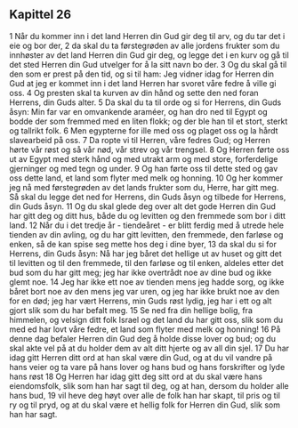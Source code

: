 ## Kapittel 26

1 Når du kommer inn i det land Herren din Gud gir deg til arv, og du tar det i eie og bor der,
2 da skal du ta førstegrøden av alle jordens frukter som du innhøster av det land Herren din Gud gir deg, og legge det i en kurv og gå til det sted Herren din Gud utvelger for å la sitt navn bo der.
3 Og du skal gå til den som er prest på den tid, og si til ham: Jeg vidner idag for Herren din Gud at jeg er kommet inn i det land Herren har svoret våre fedre å ville gi oss.
4 Og presten skal ta kurven av din hånd og sette den ned foran Herrens, din Guds alter.
5 Da skal du ta til orde og si for Herrens, din Guds åsyn: Min far var en omvankende araméer, og han dro ned til Egypt og bodde der som fremmed med en liten flokk; og der ble han til et stort, sterkt og tallrikt folk.
6 Men egypterne for ille med oss og plaget oss og la hårdt slavearbeid på oss.
7 Da ropte vi til Herren, våre fedres Gud; og Herren hørte vår røst og så vår nød, vår strev og vår trengsel.
8 Og Herren førte oss ut av Egypt med sterk hånd og med utrakt arm og med store, forferdelige gjerninger og med tegn og under.
9 Og han førte oss til dette sted og gav oss dette land, et land som flyter med melk og honning.
10 Og her kommer jeg nå med førstegrøden av det lands frukter som du, Herre, har gitt meg. Så skal du legge det ned for Herrens, din Guds åsyn og tilbede for Herrens, din Guds åsyn.
11 Og du skal glede deg over alt det gode Herren din Gud har gitt deg og ditt hus, både du og levitten og den fremmede som bor i ditt land.
12 Når du i det tredje år - tiendeåret - er blitt ferdig med å utrede hele tienden av din avling, og du har gitt levitten, den fremmede, den farløse og enken, så de kan spise seg mette hos deg i dine byer,
13 da skal du si for Herrens, din Guds åsyn: Nå har jeg båret det hellige ut av huset og gitt det til levitten og til den fremmede, til den farløse og til enken, aldeles etter det bud som du har gitt meg; jeg har ikke overtrådt noe av dine bud og ikke glemt noe.
14 Jeg har ikke ett noe av tienden mens jeg hadde sorg, og ikke båret bort noe av den mens jeg var uren, og jeg har ikke brukt noe av den for en død; jeg har vært Herrens, min Guds røst lydig, jeg har i ett og alt gjort slik som du har befalt meg.
15 Se ned fra din hellige bolig, fra himmelen, og velsign ditt folk Israel og det land du har gitt oss, slik som du med ed har lovt våre fedre, et land som flyter med melk og honning!
16 På denne dag befaler Herren din Gud deg å holde disse lover og bud; og du skal akte vel på at du holder dem av alt ditt hjerte og av all din sjel.
17 Du har idag gitt Herren ditt ord at han skal være din Gud, og at du vil vandre på hans veier og ta vare på hans lover og hans bud og hans forskrifter og lyde hans røst
18 Og Herren har idag gitt deg sitt ord at du skal være hans eiendomsfolk, slik som han har sagt til deg, og at han, dersom du holder alle hans bud,
19 vil heve deg høyt over alle de folk han har skapt, til pris og til ry og til pryd, og at du skal være et hellig folk for Herren din Gud, slik som han har sagt.

